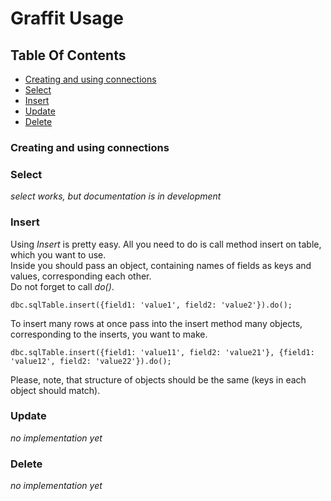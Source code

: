 # Graffit Usage #  
## Table Of Contents ##
- [Creating and using connections](#creating-and-using-connections)  
- [Select](#select)  
- [Insert](#insert)  
- [Update](#update)  
- [Delete](#delete)  
### Creating and using connections ###  
### Select ###
*select works, but documentation is in development*
### Insert ###
Using *Insert* is pretty easy. All you need to do is call method insert on table, which you want to use.  
Inside you should pass an object, containing names of fields as keys and values, corresponding each other.  
Do not forget to call *do()*.
```
dbc.sqlTable.insert({field1: 'value1', field2: 'value2'}).do();
```
To insert many rows at once pass into the insert method many objects, corresponding to the inserts, you want to make.  
```
dbc.sqlTable.insert({field1: 'value11', field2: 'value21'}, {field1: 'value12', field2: 'value22'}).do();
```
Please, note, that structure of objects should be the same (keys in each object should match).
### Update ###
*no implementation yet*
### Delete ###
*no implementation yet*
